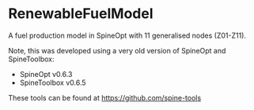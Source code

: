 # RenewableFuelModel
A fuel production model in SpineOpt with 11 generalised nodes (Z01-Z11).

Note, this was developed using a very old version of SpineOpt and SpineToolbox:
- SpineOpt v0.6.3
- SpineToolbox v0.6.5

These tools can be found at https://github.com/spine-tools
